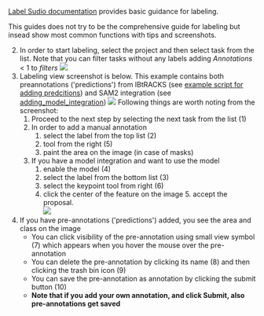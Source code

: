[Label Sudio documentation](https://labelstud.io/guide/labeling) provides basic guidance for labeling. 

This guides does not try to be the comprehensive guide for labeling but insead show most common functions with tips and screenshots.

2. In order to start labeling, select the project and then select task from the list. Note that you can filter tasks without any labels adding *Annotations* < 1 to *filters* 
![](images/ls-project-label-ui-1.png)
3. Labeling view screenshot is below. This example contains both preannotations ('predictions') from IBtRACKS (see [example script for adding predcitions](./prepare_tasks_and_predictions_skeleton.py)) and SAM2 integration (see [adding_model_integration](./adding_model_integration.md))
![](images/ls-project-label-ui-2.png)
Following things are worth noting from the screenshot:
    1. Proceed to the next step by selecting the next task from the list (1)
    2. In order to add a manual annotation
        1. select the label from the top list (2) 
        2. tool from the right (5) 
        3. paint the area on the image (in case of masks)
    3. If you have a model integration and want to use the model
        1. enable the model (4)
        2. select the label from the bottom list (3)
        3. select the keypoint tool from right (6)
        4. click the center of the feature on the image 5. accept the proposal. <br>
    ![](images/ls-project-label-ui-3.png)
4. If you have pre-annotations ('predictions') added, you see the area and class on the image
    - You can click visibility of the pre-annotation using small view symbol (7) which appears when you hover the mouse over the pre-annotation
    - You can delete the pre-annotation by clicking its name (8) and then clicking the trash bin icon (9)
    - You can save the pre-annotation as annotation by clicking the submit button (10)
    - **Note that if you add your own annotation, and click Submit, also pre-annotations get saved**


